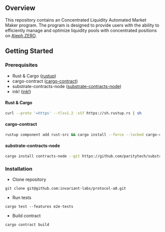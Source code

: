 ## Overview

This repository contains an Concentrated Liquidity Automated Market Maker program. The program is designed to provide users with the ability to efficiently manage and optimize liquidity pools with concentrated positions on [Aleph ZERO](https://alephzero.org/).

## Getting Started

### Prerequisites

- Rust & Cargo ([rustup](https://www.rust-lang.org/tools/install))
- cargo-contract ([cargo-contract](https://github.com/paritytech/cargo-contract))
- substrate-contracts-node ([substrate-contracts-node](https://github.com/paritytech/substrate-contracts-node))
- ink! ([ink!](https://use.ink/getting-started/setup))

#### Rust & Cargo

```bash
curl --proto '=https' --tlsv1.2 -sSf https://sh.rustup.rs | sh
```

#### cargo-contract

```bash
rustup component add rust-src && cargo install --force --locked cargo-contract
```

#### substrate-contracts-node

```bash
cargo install contracts-node --git https://github.com/paritytech/substrate-contracts-node.git
```

### Installation

- Clone repository

```
git clone git@github.com:invariant-labs/protocol-a0.git
```

- Run tests

```
cargo test --features e2e-tests
```

- Build contract

```
cargo contract build
```
